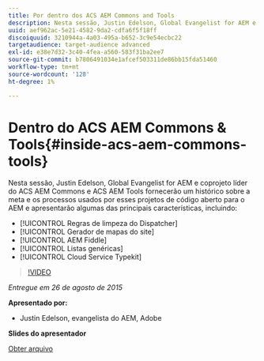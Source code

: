 ```yaml
---
title: Por dentro dos ACS AEM Commons and Tools
description: Nesta sessão, Justin Edelson, Global Evangelist for AEM e co-projeto líder do ACS AEM Commons e ACS AEM Tools fornecerão algumas informações sobre a meta e os processos usados por esses projetos de código aberto para o AEM e demonstrarão alguns dos principais recursos.
uuid: aef962ac-5e21-4582-9da2-cdfa6f5f18ff
discoiquuid: 3210944a-4a03-495a-b652-3c9e54ecbc22
targetaudience: target-audience advanced
exl-id: e38e7d32-3c40-4fea-a560-583f31ba2ee7
source-git-commit: b7806491034e1afcef503311de86bb15fda51460
workflow-type: tm+mt
source-wordcount: '128'
ht-degree: 1%

---
```


# Dentro do ACS AEM Commons &amp; Tools{#inside-acs-aem-commons-tools}

Nesta sessão, Justin Edelson, Global Evangelist for AEM e coprojeto líder do ACS AEM Commons e ACS AEM Tools fornecerão um histórico sobre a meta e os processos usados por esses projetos de código aberto para o AEM e apresentarão algumas das principais características, incluindo:

* [!UICONTROL Regras de limpeza do Dispatcher]
* [!UICONTROL Gerador de mapas do site]
* [!UICONTROL AEM Fiddle]
* [!UICONTROL Listas genéricas]
* [!UICONTROL Cloud Service Typekit]

>[!VIDEO](https://video.tv.adobe.com/v/19374/?quality=9)

*Entregue em 26 de agosto de 2015*

**Apresentado por:**

* Justin Edelson, evangelista do AEM, Adobe

**Slides do apresentador**

[Obter arquivo](assets/08262015-commons-and-tools.pptx)
<!--
[Get back to the Overview](https://helpx.adobe.com/experience-manager/kt/eseminars/gems/aem-index.html)
-->
